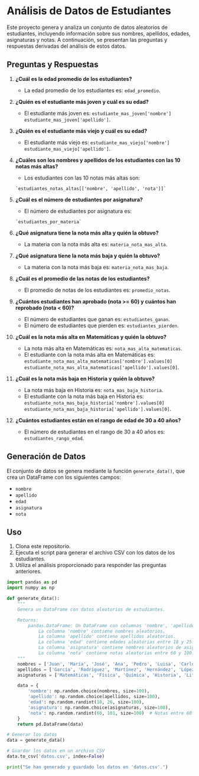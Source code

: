 # Análisis de Datos de Estudiantes

Este proyecto genera y analiza un conjunto de datos aleatorios de estudiantes, incluyendo información sobre sus nombres, apellidos, edades, asignaturas y notas. A continuación, se presentan las preguntas y respuestas derivadas del análisis de estos datos.

## Preguntas y Respuestas

1. **¿Cuál es la edad promedio de los estudiantes?**
    - La edad promedio de los estudiantes es: `edad_promedio`.

2. **¿Quién es el estudiante más joven y cuál es su edad?**
    - El estudiante más joven es: `estudiante_mas_joven['nombre']` `estudiante_mas_joven['apellido']`.

3. **¿Quién es el estudiante más viejo y cuál es su edad?**
    - El estudiante más viejo es: `estudiante_mas_viejo['nombre']` `estudiante_mas_viejo['apellido']`.

4. **¿Cuáles son los nombres y apellidos de los estudiantes con las 10 notas más altas?**
    - Los estudiantes con las 10 notas más altas son:
    ```plaintext
    `estudiantes_notas_altas[['nombre', 'apellido', 'nota']]`
    ```

5. **¿Cuál es el número de estudiantes por asignatura?**
    - El número de estudiantes por asignatura es:
    ```plaintext
    `estudiantes_por_materia`
    ```

6. **¿Qué asignatura tiene la nota más alta y quién la obtuvo?**
    - La materia con la nota más alta es: `materia_nota_mas_alta`.

7. **¿Qué asignatura tiene la nota más baja y quién la obtuvo?**
    - La materia con la nota más baja es: `materia_nota_mas_baja`.

8. **¿Cuál es el promedio de las notas de los estudiantes?**
    - El promedio de notas de los estudiantes es: `promedio_notas`.

9. **¿Cuántos estudiantes han aprobado (nota >= 60) y cuántos han reprobado (nota < 60)?**
    - El número de estudiantes que ganan es: `estudiantes_ganan`.
    - El número de estudiantes que pierden es: `estudiantes_pierden`.

10. **¿Cuál es la nota más alta en Matemáticas y quién la obtuvo?**
    - La nota más alta en Matemáticas es: `nota_mas_alta_matematicas`.
    - El estudiante con la nota más alta en Matemáticas es: `estudiante_nota_mas_alta_matematicas['nombre'].values[0]` `estudiante_nota_mas_alta_matematicas['apellido'].values[0]`.

11. **¿Cuál es la nota más baja en Historia y quién la obtuvo?**
    - La nota más baja en Historia es: `nota_mas_baja_historia`.
    - El estudiante con la nota más baja en Historia es: `estudiante_nota_mas_baja_historia['nombre'].values[0]` `estudiante_nota_mas_baja_historia['apellido'].values[0]`.

12. **¿Cuántos estudiantes están en el rango de edad de 30 a 40 años?**
    - El número de estudiantes en el rango de 30 a 40 años es: `estudiantes_rango_edad`.

## Generación de Datos

El conjunto de datos se genera mediante la función `generate_data()`, que crea un DataFrame con los siguientes campos:
- `nombre`
- `apellido`
- `edad`
- `asignatura`
- `nota`

## Uso

1. Clona este repositorio.
2. Ejecuta el script para generar el archivo CSV con los datos de los estudiantes.
3. Utiliza el análisis proporcionado para responder las preguntas anteriores.

```python
import pandas as pd
import numpy as np

def generate_data():
    """
    Genera un DataFrame con datos aleatorios de estudiantes.

    Returns:
        pandas.DataFrame: Un DataFrame con columnas 'nombre', 'apellido', 'edad', 'asignatura' y 'nota'.
            La columna 'nombre' contiene nombres aleatorios.
            La columna 'apellido' contiene apellidos aleatorios.
            La columna 'edad' contiene edades aleatorias entre 18 y 25.
            La columna 'asignatura' contiene nombres aleatorios de asignaturas.
            La columna 'nota' contiene notas aleatorias entre 60 y 100.
    """
    nombres = ['Juan', 'María', 'José', 'Ana', 'Pedro', 'Luisa', 'Carlos', 'Laura', 'Miguel', 'Sofía']
    apellidos = ['García', 'Rodríguez', 'Martínez', 'Hernández', 'López', 'González', 'Pérez', 'Sánchez', 'Ramírez', 'Torres']
    asignaturas = ['Matemáticas', 'Física', 'Química', 'Historia', 'Literatura', 'Biología', 'Inglés', 'Arte', 'Música', 'Economía']

    data = {
        'nombre': np.random.choice(nombres, size=100),
        'apellido': np.random.choice(apellidos, size=100),
        'edad': np.random.randint(18, 26, size=100),
        'asignatura': np.random.choice(asignaturas, size=100),
        'nota': np.random.randint(60, 101, size=100)  # Notas entre 60 y 100
    }
    return pd.DataFrame(data)

# Generar los datos
data = generate_data()

# Guardar los datos en un archivo CSV
data.to_csv('datos.csv', index=False)

print("Se han generado y guardado los datos en 'datos.csv'.")
